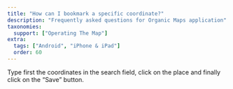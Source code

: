 ```yaml
---
title: "How can I bookmark a specific coordinate?"
description: "Frequently asked questions for Organic Maps application"
taxonomies:
  support: ["Operating The Map"]
extra:
  tags: ["Android", "iPhone & iPad"]
  order: 60
---
```


Type first the coordinates in the search field, click on the place and finally click on the “Save” button.
